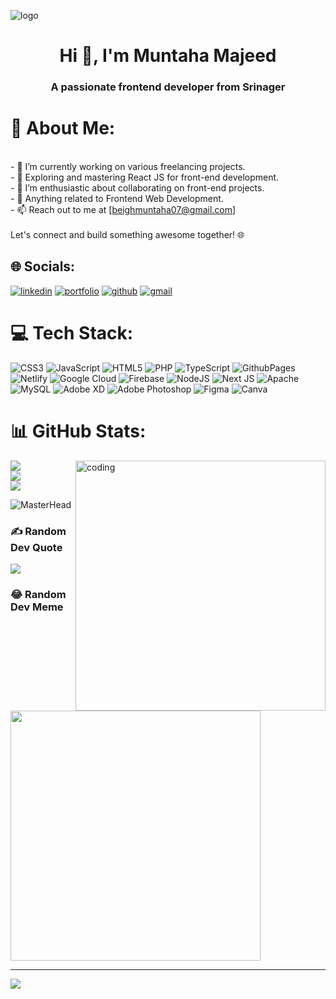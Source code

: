 ![logo](https://media.licdn.com/dms/image/D4D16AQG_dFsZ3qTKzg/profile-displaybackgroundimage-shrink_350_1400/0/1697607241562?e=1709769600&v=beta&t=VhCB1XEku92DS8GfXR9ka6vqzf7Ow_PP12URgv456W8)
<h1 align="center">Hi 👋, I'm Muntaha Majeed</h1>
<h3 align="center">A passionate frontend developer from Srinager</h3>


# 💫 About Me:
<br>- 🔭 I’m currently working on various freelancing projects.<br>- 🌱 Exploring and mastering React JS for front-end development.<br>- 👯 I’m enthusiastic about collaborating on front-end projects.<br>- 💬 Anything related to Frontend Web Development.<br>- 📫 Reach out to me at [beighmuntaha07@gmail.com]<br><br>Let's connect and build something awesome together! 🌐


## 🌐 Socials:
[![linkedin](https://img.shields.io/badge/linkedin-0A66C2?style=for-the-badge&logo=linkedin&logoColor=white)](https://linkedin.com/in/https://www.linkedin.com/in/muntahamajeed)
[![portfolio](https://img.shields.io/badge/my_portfolio-000?style=for-the-badge&logo=ko-fi&logoColor=white)](https://muntahaportfolio.netlify.app/)
[![github](https://img.shields.io/badge/GitHub-100000?style=for-the-badge&amp;logo=github&amp;logoColor=white)]()
[![gmail](https://img.shields.io/badge/Gmail-D14836?style=for-the-badge&amp;logo=gmail&amp;logoColor=white)](beighmuntaha07@gmail.com)

# 💻 Tech Stack:
![CSS3](https://img.shields.io/badge/css3-%231572B6.svg?style=for-the-badge&logo=css3&logoColor=white) ![JavaScript](https://img.shields.io/badge/javascript-%23323330.svg?style=for-the-badge&logo=javascript&logoColor=%23F7DF1E) ![HTML5](https://img.shields.io/badge/html5-%23E34F26.svg?style=for-the-badge&logo=html5&logoColor=white) ![PHP](https://img.shields.io/badge/php-%23777BB4.svg?style=for-the-badge&logo=php&logoColor=white) ![TypeScript](https://img.shields.io/badge/typescript-%23007ACC.svg?style=for-the-badge&logo=typescript&logoColor=white) ![GithubPages](https://img.shields.io/badge/github%20pages-121013?style=for-the-badge&logo=github&logoColor=white) ![Netlify](https://img.shields.io/badge/netlify-%23000000.svg?style=for-the-badge&logo=netlify&logoColor=#00C7B7) ![Google Cloud](https://img.shields.io/badge/GoogleCloud-%234285F4.svg?style=for-the-badge&logo=google-cloud&logoColor=white) ![Firebase](https://img.shields.io/badge/firebase-%23039BE5.svg?style=for-the-badge&logo=firebase) ![NodeJS](https://img.shields.io/badge/node.js-6DA55F?style=for-the-badge&logo=node.js&logoColor=white) ![Next JS](https://img.shields.io/badge/Next-black?style=for-the-badge&logo=next.js&logoColor=white) ![Apache](https://img.shields.io/badge/apache-%23D42029.svg?style=for-the-badge&logo=apache&logoColor=white) ![MySQL](https://img.shields.io/badge/mysql-%2300000f.svg?style=for-the-badge&logo=mysql&logoColor=white) ![Adobe XD](https://img.shields.io/badge/Adobe%20XD-470137?style=for-the-badge&logo=Adobe%20XD&logoColor=#FF61F6) ![Adobe Photoshop](https://img.shields.io/badge/adobe%20photoshop-%2331A8FF.svg?style=for-the-badge&logo=adobe%20photoshop&logoColor=white) ![Figma](https://img.shields.io/badge/figma-%23F24E1E.svg?style=for-the-badge&logo=figma&logoColor=white) ![Canva](https://img.shields.io/badge/Canva-%2300C4CC.svg?style=for-the-badge&logo=Canva&logoColor=white)
# 📊 GitHub Stats:
<span><img align="right" alt="coding" width="400" src="https://camo.githubusercontent.com/e20822b4282c07ffd010cd05f855a6561d3b62358ca9e607e4901288dd748fcb/68747470733a2f2f63646e2e6472696262626c652e636f6d2f75736572732f323133313939332f73637265656e73686f74732f343934383733362f74686f75676874776f726b732d6769665f6472696262626c652e676966"><span/>
![](https://github-readme-stats.vercel.app/api?username=Muntaha07&theme=radical&hide_border=true&include_all_commits=true&count_private=true)<br/>
![](https://github-readme-streak-stats.herokuapp.com/?user=Muntaha07&theme=radical&hide_border=true)<br/>
![](https://github-readme-stats.vercel.app/api/top-langs/?username=Muntaha07&theme=radical&hide_border=true&include_all_commits=true&count_private=true&layout=compact)

![MasterHead](https://www.careerguide.com/career/wp-content/uploads/2020/03/giphy-7.gif)
### ✍️ Random Dev Quote
![](https://quotes-github-readme.vercel.app/api?type=horizontal&theme=radical)

### 😂 Random Dev Meme
<img src='https://randommeme-five.vercel.app/' style="height: 400px;"/>

---
[![](https://visitcount.itsvg.in/api?id=Muntaha07&icon=0&color=0)](https://visitcount.itsvg.in)

<!-- Proudly created with GPRM ( https://gprm.itsvg.in ) -->

